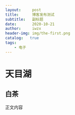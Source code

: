 ```yaml
---
layout:     post
title:      博客发布测试
subtitle:   副标题
date:       2020-10-21
author:     iwzx
header-img: img/the-first.png
catalog:   true
tags:
    - 电子
---
```

# 天目湖
## 白茶
正文内容
